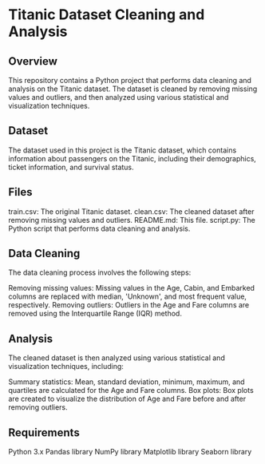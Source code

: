 # Titanic Dataset Cleaning and Analysis
## Overview
This repository contains a Python project that performs data cleaning and analysis on the Titanic dataset. The dataset is cleaned by removing missing values and outliers, and then analyzed using various statistical and visualization techniques.

## Dataset
The dataset used in this project is the Titanic dataset, which contains information about passengers on the Titanic, including their demographics, ticket information, and survival status.

## Files
train.csv: The original Titanic dataset.
clean.csv: The cleaned dataset after removing missing values and outliers.
README.md: This file.
script.py: The Python script that performs data cleaning and analysis.
## Data Cleaning
The data cleaning process involves the following steps:

Removing missing values: Missing values in the Age, Cabin, and Embarked columns are replaced with median, 'Unknown', and most frequent value, respectively.
Removing outliers: Outliers in the Age and Fare columns are removed using the Interquartile Range (IQR) method.
## Analysis
The cleaned dataset is then analyzed using various statistical and visualization techniques, including:

Summary statistics: Mean, standard deviation, minimum, maximum, and quartiles are calculated for the Age and Fare columns.
Box plots: Box plots are created to visualize the distribution of Age and Fare before and after removing outliers.
## Requirements
Python 3.x
Pandas library
NumPy library
Matplotlib library
Seaborn library
